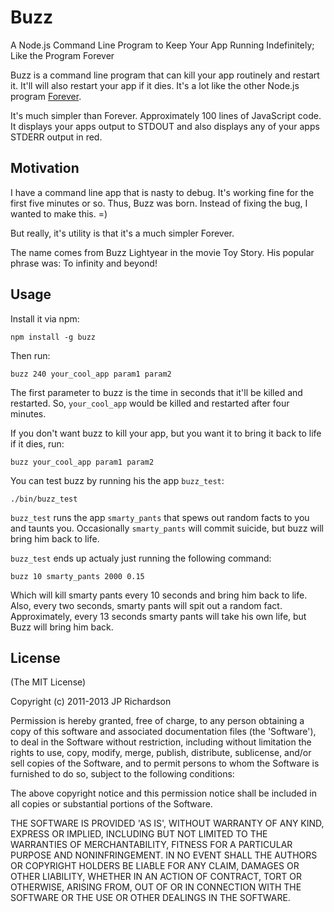Buzz
=====================

A Node.js Command Line Program to Keep Your App Running Indefinitely; Like the Program Forever

Buzz is a command line program that can kill your app routinely and restart it. 
It'll will also restart your app if it dies. It's a lot like the other Node.js
program [Forever](https://github.com/indexzero/forever).

It's much simpler than Forever. Approximately 100 lines of JavaScript code.
It displays your apps output to STDOUT and also displays any of your apps
STDERR output in red.



Motivation
----------

I have a command line app that is nasty to debug. It's working fine for the first 
five minutes or so. Thus, Buzz was born. Instead of fixing the bug, I wanted
to make this. =)

But really, it's utility is that it's a much simpler Forever.

The name comes from Buzz Lightyear in the movie Toy Story. His popular phrase was: To infinity and beyond!


Usage
-----

Install it via npm:

    npm install -g buzz


Then run:

    buzz 240 your_cool_app param1 param2


The first parameter to buzz is the time in seconds that it'll be killed and
restarted. So, `your_cool_app` would be killed and restarted after four minutes.

If you don't want buzz to kill your app, but you want it to bring it back to
life if it dies, run:

    buzz your_cool_app param1 param2


You can test buzz by running his the app `buzz_test`:

    ./bin/buzz_test


`buzz_test` runs the app `smarty_pants` that spews out random facts to you and
taunts you. Occasionally `smarty_pants` will commit suicide, but buzz will
bring him back to life.

`buzz_test` ends up actualy just running the following command:

    buzz 10 smarty_pants 2000 0.15


Which will kill smarty pants every 10 seconds and bring him back to life. Also,
every two seconds, smarty pants will spit out a random fact. Approximately, every
13 seconds smarty pants will take his own life, but Buzz will bring him back.



License
-------

(The MIT License)

Copyright (c) 2011-2013 JP Richardson

Permission is hereby granted, free of charge, to any person obtaining a copy of this software and associated documentation files 
(the 'Software'), to deal in the Software without restriction, including without limitation the rights to use, copy, modify,
 merge, publish, distribute, sublicense, and/or sell copies of the Software, and to permit persons to whom the Software is
 furnished to do so, subject to the following conditions:

The above copyright notice and this permission notice shall be included in all copies or substantial portions of the Software.

THE SOFTWARE IS PROVIDED 'AS IS', WITHOUT WARRANTY OF ANY KIND, EXPRESS OR IMPLIED, INCLUDING BUT NOT LIMITED TO THE 
WARRANTIES OF MERCHANTABILITY, FITNESS FOR A PARTICULAR PURPOSE AND NONINFRINGEMENT. IN NO EVENT SHALL THE AUTHORS 
OR COPYRIGHT HOLDERS BE LIABLE FOR ANY CLAIM, DAMAGES OR OTHER LIABILITY, WHETHER IN AN ACTION OF CONTRACT, TORT OR OTHERWISE,
 ARISING FROM, OUT OF OR IN CONNECTION WITH THE SOFTWARE OR THE USE OR OTHER DEALINGS IN THE SOFTWARE.


